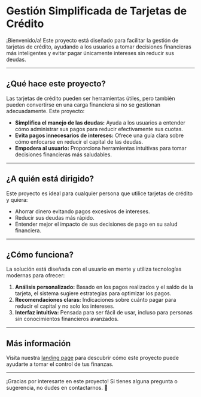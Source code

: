 # Gestión Simplificada de Tarjetas de Crédito

¡Bienvenido/a! Este proyecto está diseñado para facilitar la gestión de tarjetas de crédito, ayudando a los usuarios a tomar decisiones financieras más inteligentes y evitar pagar únicamente intereses sin reducir sus deudas.

---

## ¿Qué hace este proyecto?

Las tarjetas de crédito pueden ser herramientas útiles, pero también pueden convertirse en una carga financiera si no se gestionan adecuadamente. Este proyecto:

- **Simplifica el manejo de las deudas:** Ayuda a los usuarios a entender cómo administrar sus pagos para reducir efectivamente sus cuotas.
- **Evita pagos innecesarios de intereses:** Ofrece una guía clara sobre cómo enfocarse en reducir el capital de las deudas.
- **Empodera al usuario:** Proporciona herramientas intuitivas para tomar decisiones financieras más saludables.

---

## ¿A quién está dirigido?

Este proyecto es ideal para cualquier persona que utilice tarjetas de crédito y quiera:

- Ahorrar dinero evitando pagos excesivos de intereses.
- Reducir sus deudas más rápido.
- Entender mejor el impacto de sus decisiones de pago en su salud financiera.

---

## ¿Cómo funciona?

La solución está diseñada con el usuario en mente y utiliza tecnologías modernas para ofrecer:

1. **Análisis personalizado:** Basado en los pagos realizados y el saldo de la tarjeta, el sistema sugiere estrategias para optimizar los pagos.
2. **Recomendaciones claras:** Indicaciones sobre cuánto pagar para reducir el capital y no solo los intereses.
3. **Interfaz intuitiva:** Pensada para ser fácil de usar, incluso para personas sin conocimientos financieros avanzados.

---

## Más información

Visita nuestra [landing page](https://kairos-ai.framer.website/) para descubrir cómo este proyecto puede ayudarte a tomar el control de tus finanzas.

---

¡Gracias por interesarte en este proyecto! Si tienes alguna pregunta o sugerencia, no dudes en contactarnos. 🙌

